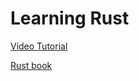 # Learning Rust

[Video Tutorial](https://www.youtube.com/watch?v=EzQ7YIIo1rY)

[Rust book](https://doc.rust-lang.org/book/)

